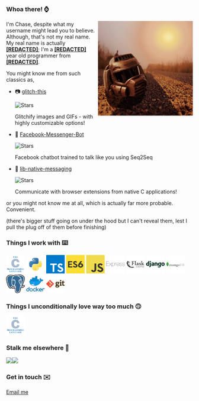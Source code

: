 ### Whoa there! :watch:

<img align="right" src="./images/helmet.png">

I'm Chase, despite what my username might lead you to believe. Although, that's not my real name. My real name is actually <ins>**[REDACTED]**</ins>; I'm a <ins>**[REDACTED]**</ins> year old programmer from <ins>**[REDACTED]**</ins>.

You might know me from such classics as,

* 📷 [glitch-this](https://github.com/TotallyNotChase/glitch-this)

  <img alt="Stars" src="https://img.shields.io/github/stars/TotallyNotChase/glitch-this.svg?label=Stars&style=flat" />

  Glitchify images and GIFs - with highly customizable options!

* 🤖 [Facebook-Messenger-Bot](https://github.com/adeshpande3/Facebook-Messenger-Bot)

  <img alt="Stars" src="https://img.shields.io/github/stars/adeshpande3/Facebook-Messenger-Bot.svg?label=Stars&style=flat" />
  
  Facebook chatbot trained to talk like you using Seq2Seq
  
* 📡 [lib-native-messaging](https://github.com/TotallyNotChase/lib-native-messaging)

  <img alt="Stars" src="https://img.shields.io/github/stars/TotallyNotChase/lib-native-messaging.svg?label=Stars&style=flat" />
  
  Communicate with browser extensions from native C applications!

or you might not know me at all, which is actually far more probable. Convenient.

(there's bigger stuff going on under the hood but I can't reveal them, lest I pull the plug off of them before finishing)

### Things I work with ⌨️
<code><img height="50" src="https://raw.githubusercontent.com/github/explore/80688e429a7d4ef2fca1e82350fe8e3517d3494d/topics/c/c.png"></code>
<code><img height="50" src="https://raw.githubusercontent.com/github/explore/80688e429a7d4ef2fca1e82350fe8e3517d3494d/topics/python/python.png"></code>
<code><img height="50" src="https://raw.githubusercontent.com/github/explore/80688e429a7d4ef2fca1e82350fe8e3517d3494d/topics/typescript/typescript.png"></code>
<code><img height="50" src="https://raw.githubusercontent.com/github/explore/80688e429a7d4ef2fca1e82350fe8e3517d3494d/topics/es6/es6.png"></code>
<code><img height="50" src="https://raw.githubusercontent.com/github/explore/80688e429a7d4ef2fca1e82350fe8e3517d3494d/topics/javascript/javascript.png"></code>
<code><img height="50" src="https://raw.githubusercontent.com/github/explore/80688e429a7d4ef2fca1e82350fe8e3517d3494d/topics/express/express.png"></code>
<code><img height="50" src="https://raw.githubusercontent.com/github/explore/80688e429a7d4ef2fca1e82350fe8e3517d3494d/topics/flask/flask.png"></code>
<code><img height="50" src="https://raw.githubusercontent.com/github/explore/80688e429a7d4ef2fca1e82350fe8e3517d3494d/topics/django/django.png"></code>
<code><img height="50" src="https://raw.githubusercontent.com/github/explore/80688e429a7d4ef2fca1e82350fe8e3517d3494d/topics/mongodb/mongodb.png"></code>
<code><img height="50" src="https://raw.githubusercontent.com/github/explore/80688e429a7d4ef2fca1e82350fe8e3517d3494d/topics/postgresql/postgresql.png"></code>
<code><img height="50" src="https://raw.githubusercontent.com/github/explore/80688e429a7d4ef2fca1e82350fe8e3517d3494d/topics/docker/docker.png"></code>
<code><img height="50" src="https://raw.githubusercontent.com/github/explore/80688e429a7d4ef2fca1e82350fe8e3517d3494d/topics/git/git.png"></code>

### Things I unconditionally love way too much 🙃
<code><img height="50" src="https://raw.githubusercontent.com/github/explore/80688e429a7d4ef2fca1e82350fe8e3517d3494d/topics/c/c.png"></code>

### Stalk me elsewhere :ghost:
[<img height="50" src="https://cdn.sstatic.net/Sites/stackoverflow/company/Img/logos/so/so-icon.svg">](https://stackoverflow.com/users/10305477/chase)[<img height="50" src="https://d2fltix0v2e0sb.cloudfront.net/dev-badge.svg">](https://dev.to/totally_chase)

### Get in touch ✉️
<a href="mailto:totallynotchase42@gmail.com">Email me</a>
